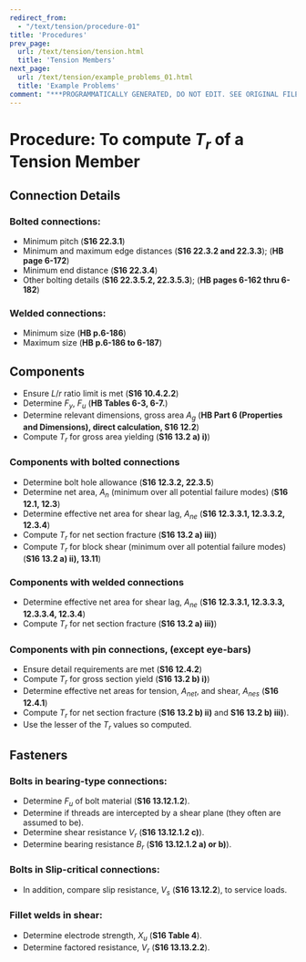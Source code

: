```yaml
---
redirect_from:
  - "/text/tension/procedure-01"
title: 'Procedures'
prev_page:
  url: /text/tension/tension.html
  title: 'Tension Members'
next_page:
  url: /text/tension/example_problems_01.html
  title: 'Example Problems'
comment: "***PROGRAMMATICALLY GENERATED, DO NOT EDIT. SEE ORIGINAL FILES IN /content***"
---
```

# Procedure: To compute $T_r$ of a Tension Member


## Connection Details

### Bolted connections:

* Minimum pitch (**S16 22.3.1**)
* Minimum and maximum edge distances (**S16 22.3.2 and 22.3.3**); (**HB page 6-172**)
* Minimum end distance (**S16 22.3.4**)
* Other bolting details (**S16 22.3.5.2, 22.3.5.3**); (**HB pages 6-162 thru 6-182**)

### Welded connections:

* Minimum size (**HB p.6-186**)
* Maximum size (**HB p.6-186 to 6-187**)


## Components

* Ensure $L/r$ ratio limit is met (**S16 10.4.2.2**)
* Determine $F_y$, $F_u$ (**HB Tables 6-3, 6-7.**)
* Determine relevant dimensions, gross area $A_g$ (**HB Part 6 (Properties and Dimensions), direct calculation, S16 12.2**)
* Compute $T_r$ for gross area yielding (**S16 13.2 a) i)**)

### Components with bolted connections

* Determine bolt hole allowance (**S16 12.3.2, 22.3.5**)
* Determine net area, $A_n$ (minimum over all potential failure modes) (**S16 12.1, 12.3**)
* Determine effective net area for shear lag, $A_{ne}$ (**S16 12.3.3.1, 12.3.3.2, 12.3.4**)
* Compute $T_r$ for net section fracture (**S16 13.2 a) iii)**)
* Compute $T_r$ for block shear (minimum over all potential failure modes) (**S16 13.2 a) ii), 13.11**)

### Components with welded connections

* Determine effective net area for shear lag, $A_{ne}$ (**S16 12.3.3.1, 12.3.3.3, 12.3.3.4, 12.3.4**)
* Compute $T_r$ for net section fracture (**S16 13.2 a) iii)**)

### Components with pin connections, (except eye-bars)

* Ensure detail requirements are met (**S16 12.4.2**)
* Compute $T_r$ for gross section yield (**S16 13.2 b) i)**)
* Determine effective net areas for tension, $A_{net}$, and shear, $A_{nes}$ (**S16 12.4.1**)
* Compute $T_r$ for net section fracture (**S16 13.2 b) ii)** and **S16 13.2 b) iii)**).
* Use the lesser of the $T_r$ values so computed.

## Fasteners

### Bolts in bearing-type connections:

* Determine $F_u$ of bolt material (**S16 13.12.1.2**).
* Determine if threads are intercepted by a shear plane (they often are assumed to be).
* Determine shear resistance $V_r$ (**S16 13.12.1.2 c)**).
* Determine bearing resistance $B_r$ (**S16 13.12.1.2 a) or b)**).

### Bolts in Slip-critical connections:

* In addition, compare slip resistance, $V_s$ (**S16 13.12.2**), to service loads.

### Fillet welds in shear:

* Determine electrode strength, $X_u$ (**S16 Table 4**).
* Determine factored resistance, $V_r$ (**S16 13.13.2.2**).
